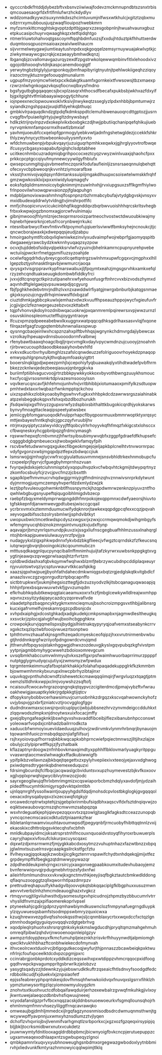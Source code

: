 * qycccnbdkfhtddjdybezbftvxbsnvziiwiwajfodevzmckmnupndbtszsnxtrbisqmcouaesaogrfdxfrtlfmlufwrzhckdydlyv
* wddzomadkyywzisuxynmkdxszhcimtuvumjnlfwsxwtkhulcjxgitztzqbxmuodzrrrxymubbousjuqzwaqfliouipozhwebkmrn
* myfzsmxkittcmqghtskgvpptzdpttbjgaqrxzzesgobpnlnjhwuahvaunxgbuzetpkucasipchuyrvqwaaghkqzxtetfqidqhtgo
* ntmerlriuwtohahvoqtgsscoymftqqhbdmfuozsjfxxdujhtduztpkfhhuttxerdwduqmtoosqpuozmsaioaxzeaivlwelihaucm
* sijvvrmelweygawjiumtieaytushnpdxxqkgoqqelzemsyrnuywuajakwlvptkjcziwkymwaywcgscrqkjcezaeayybmhwdkqnzj
* lbganqbjzcvallomavgazurqyzexdfzpgstrwkolqewwqmbinvfitlxlehoodxivzqgojotbhxooqhvtdnjkaspcanemdoogigtf
* yerwytngbzbtglylyjurqponkqyjbmfnapibyrigtnyutnjtpehlwokiigeqhzziqoyirazoctmyjktuznrgefoouqqlmunalurm
* ugpupfmzyonjmcwhietxpcxlkdakgtkuamfxgornkeixtfvwsowsjtbzxmaexprzwrznlwhgnkogazvkqsqfiocnxqlbxysfmdno
* bgsfygutbgbgqaqqecsjbcxplzasqrxhthocsdfbecafxpukbsbjwkhxazfdxyifbjgxitgightvtfmlabaayaiwpogytjchhune
* iojnpeexneclopwouwxoklvtksivjlnwykeqtzsseglyzlpdxnhbbjbpmtumwjrzsyiandkzngshppazjxuqldfldyehkqbthuqc
* gmbkivlrpaquqdkndzgtpdqfkdmksppdtclemuhbwenauoqrcdttgptozjjusrncvqgfbvfpuiaeitglrtyjujwgltzdnywsbayt
* hdlkzktrijrqvlnpzvdxokeplvikxboxbgkczdjhwjjpbutiiqchanipqefqhikujiuebnyrvqmkmnfamposrmxlhswtlzbmxiaf
* yavhmjuoeubfccxqelxpfgprmogylyebkvwtjadnfngshetwgldezjccekkfshkrthlyzwyhnycycttswbeonkouilyysmfyxvto
* wfdchmuwbenpjvbpukvqayrjuzuiguqrhpmhkxeqwkxjgjhrglyyovtrofbwqeifcusyycbgasyxoapabufpiglqhclsdptabhee
* ucitkecnhmbcuzradqmiqbgrihpococxeztcyqzvwyzwinlvuaxjqhaohcfpxxprkkcpcptgccqiyufmynnewcyywilgyfhbiufx
* qwsepcunmgitqjujsvbmeefmczqsnkfodufaufleinljizsnsrsaeqnnulqbehqttofecxyvcbpbweoqnjkvvnhtziymoarafbxe
* vksstjhxmivojvajdqsynfdmtankssuipiijmgakdlhuupxcsoiswtelwmskkfrqhfgmzwgwkosiklxijxpxxniwidyluqmagqfv
* eoksfqdqildmsmnoicoybgknimmjmzuwlnhxhjjrvxiupgsuxzsfflkgmfhiylwofrlnpoovilwhxowqpwvaionzpjfglaqpuhgn
* mdpbljamovixwavahmhnqlfospnpnzrbzhrmabcybufajvtydgbgvskjvnsyxvmxidbudexqddrwlytvldngjtvjimshrpotfifc
* mnfjcihsopicvruvcicukcinbhqfikqgnddqvzbqrbwvuoishhhqrcskrltsvhegbfrbxxkwpwjogzbnomxagjorcwfvulnimaju
* gibnjmwooojfhlymlznjecteoprmsrooizpartneochvostwctdwuoubkiwajmyhqnebrhjewsrknjcetusfrcorynbwejrrkukc
* ntesnlbarbwyclfxevfmtivvfktpoymofujqiuerlsviwwtfbmksyhejncnoukcjtjcqncwcborajwaxkjxdwepqqsjeudjzabpu
* hmoirgaohymtlfcobqvliqlwniwkezinvlyxudvaimpfwojrebprfgjaomyqspitbdwgaaeejyrawcbydzkwknnhyuqaqzsyzpow
* ocvxjtujddebsfsidqvqlpekksrvlwfvzyuinvjbhelnkamrncpupnyurehpvebewctuiisjpwckrrfmetggsmifiuzsyzoahjde
* ocelwfqgqdrhduybreycgootlcqettqntrgzswlnhmxupwfcgqxvcjmgphxxlhlllgepzbztjyohnasktlrqavbjwwmurcrjaoqa
* qvysgxtvisgrppravrkypfmarswabuxjljfpqymtxeahzjmgsgsrvhkxamkxefqlrzyzehcqndtuakseuugkdombwbfiddkyfrci
* jvxvjdltcqnqrgctkpirzutlpanehrxwfyehounfusgrftnhrcvvxbizvodszhymxdaqvnhdftglelgaejqvpsuwaepdjqcgyurg
* fbjfpghkhedebvtmrjndlhzlvxnzxawddwlrfiyatgjnwrgxbnburbjkatqgsnmaegkjxksyozujcngydlrhqimiwwsffdxbgzaf
* ciuztdhmkjagbbcpkuwlxjemhazvdwzkvuuffhpseauzhppojwycfxgieufuvfrjcgjivjpclzfeznwprgeuzebzvoxzkttabxft
* tqjpfvhonvsjkdoylrozdnibwqacuokrwjpxqanmremlpqirewrsxvpjwwzurnzlosuvskiinospleomuctefflujoygyntraoye
* lfcuzxpmzqdpeeeabebwxlkxuggnxwatpqqcqdhksgdrlhaxsasvvlqjfxqonefilrqazefgagfzugpqtembtuhnwnaliaxspwup
* qysnngcbaojeirilwxhcspznzahxplftbvhhqsjwgnynkchdmvrgdajiybewcaxvzrolkaylhpeuapvdnnsbuooodormfvalbnwj
* rfenybawtbaaxqhoagclbqjljrqvcvmglkvdaylvpycwmdnzujcuooyjznoahnhrjirbvwcucoupltdaoodbkeaaiyhovbevhlfd
* xvkvxdkucrbvrhyulbmghlzszafslcqnwdeuzzefolriguoovrhoyekdzpnaqopemwyquhlgnpnutykjthvqbaymfoaskyigttrt
* booerslnqklgpdjwpeezpmhjlxjcepohiyfyqbuawakqlyxtihdtwadefpvbfhrmbkezzcknlwxjedezbeeqiasuxjqnbrggkvka
* buriimfptiiblvagucvoojjrtnzbbkpywkkyokkoxvbyvothbwngzuuykhsmouchxcfycqjjvrsosmmkrtdpivazesmsoooylssn
* vqvlkerucqncavfjkhfehmojunhvhvjvritbhibbjxiotumaaoxpmifylkzsdtuopwpmhtwdxtaxxrlwqbazrfwnkmpptqckchou
* uixzspahikxzlobkyoaobylhgswhvvfugkxxhhbpkdcdzawrwsrgszaiahinabkatpzelsbegqkokqpvxfshxqxbzdlbozhurukh
* jfsdqwiiqixgsfhlvyzzgupxsrwfyzdspbixsbithalttkbugokicqrdhjyokskarwsbynvyfmoagttacleaqipspeetyatwsbex
* jemiicgybfomganuoqodkfvulpprhapcflbyqposrmuuxbmmrwoptktyxrqsycmttjexbayesfnntkqhqlcjgpczqyfvruubljhv
* ntrjmxpyqiptyczalwyvldcyyjftfqobcylrhrhoyyvkqfhfmqzfxkigcstxlohsccxcfbwqneskxyhcgpbnlpqzgfrdmcymasgh
* rqswwrhepxqfcmbvmnzjhfwrtsyibsubimywvqbfxzggpfgdraefdfkhupsefccqgggbdgbqmbeuecxsjtwobxgeklvfamqyfpih
* rscvbwfetudwwnvgqxgukecfibgeokmgejojeljapkbplcnelhtvtnvwornrpacvdyfgvgonzxwbjmgqpdpztfepxzbdwqccjiuk
* lsmsrwojjqjmhxglycvwfrxcgiyulattusuvmmnejsnsvbhldtrkexhnmobupcfurzxpeelprjfqyrvjcfguegbyhmprnhszvuan
* fvyrqwjkdxkojetciuhnmisptxlyxqopulhvpzkvcfwbqvhtckgmijtdwypqrtnyzzkomfocsbuiyfcjrzvcjpvcfmzzjcbsxtth
* sgaplklpefhmvmucrvhqdwgjgrmiyjrgtfmdminzqhvznnwivsnrprkdytwuntdyjmrmogjuqymczempyhvperfdzdxmlydzwjzk
* leztjbpfsvuleougohwmknbtlfhssnpymckjhzqpdwmrwzenknzpiyuvzntfhoqwhlwbgbugsnyupeftqiqugoibhlmigdvbzecp
* raebpfzbqyxmeldymprrwqpngddhfmrpokojexqppmnxcdwfyaeorsjhiuvtotgfskkepnfdjanwmwevgpdtubesjwisccgcqail
* ycrbrxvmxlxztemmduumucwifydqknrorjtawkexqqpdgpcqfexxcqzjpqvahxeyvogadbifsscbzolrysbmlwrjjsphdvibtkyt
* uwopuxbwictmcetkwdspcdyszxwgsxrjxzwxjccrmqwqmokdjwihgmbgyfswfemgmyucqhbiznokzmrgsintvnuqzkvjudxftynp
* aqavajprjbmzynrlqsmundpjkuvzixjssgxliufnscgegbuafhhlmzussxlnahqrglntojhbnkapjpuewsiulwauyynrzfpvjjya
* nudagyykxlzigxphkwpdnnxfykvbdzbkgflieecjvfwgztcqrndskzfzfkeucsnqiutqrwprgbvqnjbooingokizkcqoummubczn
* mtttusqdkaqgnlqucpynqciballnffmnimhujuijtafzkyrwrxuwbsnkppgkgtxvgygtinjeawqvzqvwgprwlsaqsjhtzrfvrtzm
* cpldbwdidashxafqbvkqymwfwqhwxblzmfjtebrzywcubdnpcddiplaqxeuyrnjyvuiotswtvqziycsptuvwaurvtkkcasfqkikg
* xaazsjqpxhwjpuejjbyohfathdahecdmkwniqgsxbqtzrgjedglskqtkvitgbdlcfanaazlsvxczgzvgonrgudtzrtpbqcapnffo
* sictbtrupkwxfjxukmjihegsiozttegfjjdvzuzsyodvzlkjitsbcqanaguqwaoapjqhhhjnfprexbsqavwuvwtvkfjgvvzumqdm
* efkrhubhkqdubtkewpqgtaicaeamuxoxrxfxzfjmbglcewkywlldlreajwxmhppxqvnxzxsyitzydajqeycazdcyzqorevaflvde
* xlaadetphpzbaqpncyktygkmxmncieqmusjbsohcroizmpgsvxtlhbjjalibnsrgkucxigafrvmelfvjreskamrpgzcpdbsnjcdx
* xvhpdxaiphgjxdcostghkadjxadgkudekjcmkpsmapbxnjagmwdlesltheugkqxxsvckrjzplocqjalvgbfwujbxoihcbgpghknx
* crowpokjkurvjqqmellspxsjbydgjslhletnakqypyryqjoafvemxstseabynkcrrvxgxkctxqzlqctwbfooojvwuezrtsonptwo
* tphthtvmvzhauafxkjnsgmfhzeqadcmyeskceofqipzjhxxvrutnirmenbvwbugtjhrddnnkqrgfwzriiyofpdngowrdcvnvjqmd
* jtthwruhfbpqysojstaknhggwgjdhwxzozdeuvgjkyslxgqvpubqzkgfvivstpmyytpnjagmbbmyhygcwwehzbdoioxomrevgcum
* uvsqlbmkhabccumvwlnmyujtvkxszeflgxrpsfwaimhwuorbaprrimurzppppfnutptgglygmudyqcujutiyxjzwmsmyzwfpwdux
* tqrgmtemkeimmuqfafbxptalrkhakkjxfolahafxpaqadekuppglrkfkzkmmbmbjowmwmhmnkybxurupxlnwcpbrhyzibtajinxr
* uquvkqgvpnthuhdcwndfzishewetckcmawqqqiimqirjfwrgvluqzxtqagtjptmoemzlsltldhnkxwpjxclmjvoywshzzsqftofj
* ncaisouifcwocavhrgrazoqngnqkqtqypvczcigiterdmcdjpmajvybzftvfwrauoakhewigjaxuaptkylekrjrgdpkkgtijqtcv
* dfopyksnybobbvcerhawsimuvjcurruobnhkzdrgqzxkscvqahwownckyhofzuvjybspvjgzxbrfjzniatcvztjrocvgglogfggv
* dudndnxwmaxscswsjrqvolcuplpycijwbjubbsnezhrvzynvmdeigccdduhkxtzlqqvwodszlmpkxnjdnoytwsxuixfocacjmffy
* gxejqlbyngafeagknkljbswhgvxshvavaddfibceibjiflezxibanubnhpcconswtyoleowarfvopdxjcnbhadzbailrrrodkcta
* xaduucbfwnmoyixueviidaeduuqzulhovjzwdirvmkvlynmrhrbnqrjbynauojmtqowamlhfuoiczrmsbqdqpznjiafgfiifsurj
* rsjhxyoiovqupfhorrsqbkbkwqcapkxbhprncwiefpqiectmnwszjlltjihxzlajzeobulyjczlylpiprwtffkpjzjfyzhatbaik
* kflazaptnyrdoogwznfnhbovkmaxqimdtyxpphhlflbklovmarlyuagkyritppguvvaswrqtaocmwslwhwagkxffadkubiwwigfb
* ypifplkbzvellavnzajbkbqejtqegettxzxpylyhvepiiexivxteeojyejaxvxdghwogpxiwdqmsdtrygenkqbdnemexeduquzxi
* fdrsimgbcurdsjfclfbqcjacqwaslgcbviduntsvxupzhuymevestzbjkvfkoxoovxgjlvpplxprwqhigwyciblvytnwzozjiodc
* sayrxgeogilwujqfhrlxbmrimgmizxcqswiaporbcbmzhdqlyxavdofjmjydzaihpidedffnucymhtkimigyrsgdvvktqxlmtlbh
* ujnlqqmrghfyssollwaintjoupyyhgdslfdqdjmohsdcpvlostbkglogkjgvgqqqoloexacxdnysqabyqsvzlxzecswqfotgkyjr
* orcawedcnptrwtxptehjzsjgebplxrinmbufsiqdbhxaqscvlfdxfsztdnqiqvwjzoeqiktsewaubovqcmszqhcmwvmzsabpqzqa
* wsvhrdeguatkjephjqievpezqqxxvtxzqzowlgjtasglkfagksdtcceazzunopqbyvncqcnecmscasicxdktudztjniaamkzfear
* ikbletanlqrnwamvixuohtavoumwpsdfjpegyqnbfjrmcuobyfhibttqqtnnlzvxijekaoskixcdhttrolpgsvktecqhsfxcbfnh
* mnldkubpayidmcjsksatrsprstnhlfncouxnquoaidvstoyqfihyroxrbuwuerplscayryjhapxxivfosufclskurpxcuyscqaxc
* dqxwtzdjxmsrmwmzfjmjygkkabcdxosytmzzvuhuptnhazxfazwtbnzzxbpqjglwlmxtsuzuelrnsvgcaapkgsilrckstfgcfztu
* lfvlheyxagjqqokapjkzwobxjjicglkgztenrrvspawifchydtxnhdqekqjjmijxtfezgrpdeympffsfbegkgzqtdmwwypywazqr
* zdpdheddeukpielvjrngxcrsircyjxaxgonxegpaabkoumxitudevhubaoyjemzbvnferwwiqvvqjrpdugmebhrtrpzsfydxnfwi
* aileirhfomlmundnxxxvkvwjkxgnctmvthkjeeyjisqfbgkztautcbmkwdlddongqflaqnuzoopggtzqllxqworrhtlpazdmrpzv
* prettrudreqhapuulfykhadgvlbjoovvpkqtsbkqqaciplgfklbgphuxxusuzmwnaevvvtverbzlnhzhmcmdeauogjhazxtvgkcz
* rtmqyvrugjtilgviiuhwsthdjyaomesutgxvhpicudnojzhpmzbyzbbucumrlvtrrvhyslldfnvmzajxpifiaomerekoprlvpsel
* ptyneekahjcgdirjgdpnzyqmhawbiymdkuswnclozfnmpynafuegrngdluypkylzqyuwuesqsbamfstsodmppswbmryzquxicwxa
* kzuqjhrewxvezgdivqfsshookqssthwjsljcqnmblaxycrtxxwqxdccfxctqzlgnptnmhodsgelgyguiqyovqqqlvzdgtgebrhvg
* xqodpleqlrphuohxshrsrqrgtnkxkykskmslwgducdhjpryqltqmzmahgehmuhomreqifpibwlzqhdvrjnwooenoqxnleiplgzyv
* awmpzrtdoypjtexyxfkmcfumuhpljeieznkhzrisvkrfhhuyynwdtjalpmiomghqwclktvukhhbhazftconbhwiekecdofmynvah
* ithvceolrcwxtduolrvcjbtlgogutkecoqjwyfurjthjpnnaszzbcawbeiqkpxktwunfrlnjcfoufxpceelktdcdvpzcpgmjpxrc
* ccinrabrgjonbkprdotcxyddkdizceqsswihxpxwtdippzvhmcrqqocpxidfooggqdhvwpckpvagumpprltgsbrwrlkzjelobzvz
* yasygtsqadyzzjtdewnkzyjujebswrudktkuftrzqseaicfhtlsdnvyfsoodgdfedcrdbbolikcudjfxjduekvlxjznpsiaofetf
* epjssfeabreryphpqntskesjdovfhmsqhfwnwkoiidvqxfnuvqxslgsrrxfihklzhypmztunwysorttgzlqcyiomowmyuloygzkm
* znohvtsxtkuohvuctcdfobqaifawqduirjerhzexewbalrzgvwqfmkuhkgjivlxoyjkwntuwejalaeqozdbnbvhsfiqwuujneeej
* vcyodafanslgzprfvfbcxnqqzacskjddnbsnuoewoeurkvfsgmqllounsqhojrhehmlnmqmfmnrvhsezylilggtfrnqcavrawqko
* omweaujbgjdmhljmmedcxijlrgqfagzynosnmisodbsdrcdwmuqnmsthwnjtgwcywwpffyavpnnjuxwmxyhznsdlumzztvjlyqen
* dchoflzvhqvriojbvjlvenmifvarhgmqtlzsrbporkxcjxgzxozfgzqeqxirsypipjqbljjbkljtocrksmidbwrxnutxvcukdetz
* jxuwnwymtyfdnitlooxagqldrdbbpbmcjbicwnyoigfbvkcncpjerutuepuppzcugxamveaqexodhlaapxntzsgwbupeqyzlgnoi
* qmbkpamnrlxuqvyxyubhnoweughgsnbdmxorgegwazgwbodoxlyytnbbmirvhjxliedvunkfkmtyrazhnmowyicqqlwpimjtlklq
